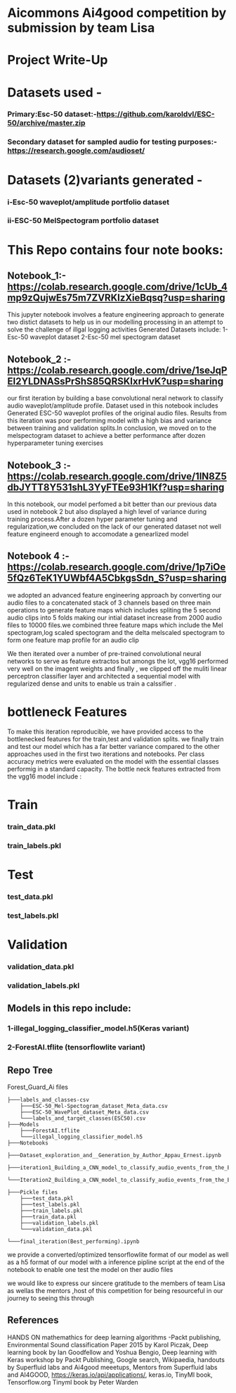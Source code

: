 # Aicommons Ai4good competition by submission by team Lisa
# Project Write-Up

# Datasets used -
### Primary:Esc-50 dataset:-https://github.com/karoldvl/ESC-50/archive/master.zip 
###  Secondary dataset for sampled audio for testing purposes:-https://research.google.com/audioset/

# Datasets (2)variants generated  -
###   i-Esc-50 waveplot/amplitude portfolio dataset
###   ii-ESC-50 MelSpectogram portfolio dataset

# This Repo contains four note books:

## Notebook_1:-https://colab.research.google.com/drive/1cUb_4mp9zQujwEs75m7ZVRKIzXieBqsq?usp=sharing
This jupyter notebook involves a feature engineering approach to generate two distict datasets
to help us in our modelling processing in an attempt to solve the challenge of illgal logging activities
Generated Datasets include:
1-Esc-50 waveplot dataset
2-Esc-50 mel spectogram dataset

## Notebook_2 :-https://colab.research.google.com/drive/1seJqPEI2YLDNASsPrShS85QRSKIxrHvK?usp=sharing
our first iteration by building a base convolutional neral network to classify 
audio waveplot/amplitude profile.
Dataset used in this notebook includes Generated ESC-50 waveplot profiles of the original 
audio files.
Results from this iteration was poor performing model with a high bias and variance between 
training and validation splits.In conclusion, we moved on to the melspectogram dataset to achieve a better 
performance after dozen hyperparameter tuning exercises


## Notebook_3 :-https://colab.research.google.com/drive/1lN8Z5dbJYTT8Y531shL3YyFTEe93H1Kf?usp=sharing
In this notebook, our model perfomed a bit better than our previous data used in notebook 2 but also displayed 
a high level of variance during training process.After a dozen hyper parameter tuning and regularization,we concluded 
on the lack of our generated dataset not well feature engineerd enough to accomodate a genearlized model


## Notebook 4 :-https://colab.research.google.com/drive/1p7iOe5fQz6TeK1YUWbf4A5CbkgsSdn_S?usp=sharing
we adopted an advanced feature engineering approach by converting our audio files to a concatenated stack of 3 channels
based on three main operations to generate feature maps which includes spliting the 5 second audio clips into 5 folds making our intial dataset
increase from 2000 audio files to 10000 files.we  combined three feature maps which include the Mel spectogram,log scaled spectogram and the delta melscaled
spectogram to form one feature map profile for an audio clip

We then iterated over a number of pre-trained convolutional neural networks to serve as feature extractos but amongs the lot, vgg16 performed very well on the imagent weights 
and finally , we clipped off the muliti linear perceptron classifier layer and architected a sequential model with regularized dense and units to enable us train a calssifier
.
# bottleneck Features
To make this iteration reproducible, we have provided access to the bottlenecked features for the train,test and validation splits.
we finally train and test our model which has a far better variance compared to the other approaches used in the first two iterations and notebooks.
Per class accuracy metrics were evaluated on the model with the essential classes performig in a standard capacity.
The bottle neck features extracted from the vgg16 model include :

# Train
### train_data.pkl
### train_labels.pkl
# Test
### test_data.pkl
### test_labels.pkl
# Validation
### validation_data.pkl
### validation_labels.pkl

## Models in this repo include:
### 1-illegal_logging_classifier_model.h5(Keras variant)
### 2-ForestAI.tflite (tensorflowlite variant)

## Repo Tree

Forest_Guard_Ai files
	

	├───labels_and_classes-csv
		├───ESC-50_Mel-Spectogram_dataset_Meta_data.csv
		├───ESC-50_WavePlot_dataset_Meta_data.csv
		└───labels_and_target_classes(ESC50).csv
	├───Models
		├───ForestAI.tflite
		└───illegal_logging_classifier_model.h5
	├───Notebooks
		├───Dataset_exploration_and__Generation_by_Author_Appau_Ernest.ipynb
		├───iteration1_Building_a_CNN_model_to_classify_audio_events_from_the_ESC_50_WavePlot_dataset.ipynb
		└───Iteration2_Building_a_CNN_model_to_classify_audio_events_from_the_ESC_50_MelSpectogram_dataset.ipynb

	├───Pickle files
		├───test_data.pkl
		├───test_labels.pkl
		├───train_labels.pkl
		├───train_data.pkl
		├───validation_labels.pkl
		└───validation_data.pkl

	└───final_iteration(Best_performing).ipynb

we provide a converted/optimized tensorflowlite format of our model as well as a h5 format of our model 
with a inference pipline script at the end of the notebook to enable one test the model on ther audio files 

we would like to express our sincere gratitude to the members of team Lisa as wellas the 
mentors ,host of this competition for being resourceful in our journey to seeing this through

## References
HANDS ON mathemathics for deep learning algorithms -Packt publishing,
Environmental Sound classification Paper 2015 by Karol Piczak,
Deep learning book by Ian Goodfellow and Yoshua Bengio,
Deep learning with Keras workshop by Packt Publishing,
Google search,
Wikipaedia,
handouts by Superfluid labs and Ai4good meeetups,
Mentors from Superfluid labs and AI4GOOD,
https://keras.io/api/applications/,
keras.io,
TinyMl book,
Tensorflow.org
Tinyml book by Peter Warden

